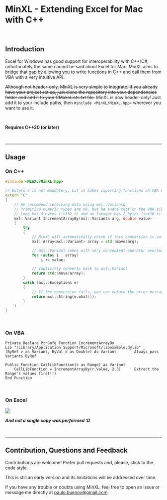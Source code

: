 # MinXL - Extending Excel for Mac with C++

<br>

## Introduction

Excel for Windows has good support for interoperability with C++/C#; unfortunately the same cannot be said about Excel for Mac. MinXL aims to bridge that gap by allowing you to write functions in C++ and call them from VBA with a very intuitive API.

~~Although not header-only, MinXL is very simple to integrate. If you already have your project set up, just clone the repository into your dependencies folder and add it to your CMakeLists.txt file.~~ MinXL is now header-only! Just add it to your include paths, then ```#include <MinXL/MinXL.hpp>``` wherever you want to use it.

<br>

**Requires C++20 (or later)**

<!-- Future link for tutorial -->

<br>

---

## Usage

### On C++
```cpp
#include <MinXL/MinXL.hpp>

// Extern C is not mandatory, but it makes importing functions on VBA much easier
extern "C"
{
    // We recommend receiving data using mxl::Variant&
    // Primitive numeric types are ok, but be aware that on the VBA side a 
    // Long has 4 bytes (int32_t) and an Integer has 2 bytes (int16_t).
    mxl::Variant IncrementArrayBy(mxl::Variant& arg, double value)
    {
        try
        {
            // MinXL will automatically check if this conversion is valid
            mxl::Array<mxl::Variant> array = std::move(arg);

            // mxl::Variant comes with very convenient operator overloads
            for (auto& i : array)
                i += value;

            // Implicitly converts back to mxl::Variant
            return std::move(array);
        }
        catch (mxl::Exception& e)
        {
            // If the conversion fails, you can return the error message to Excel
            return mxl::String{e.what()};
        }
    }
}
```

<br>

### On VBA
```VB
Private Declare PtrSafe Function IncrementArrayBy _
Lib "/Library/Application Support/Microsoft/libexample.dylib" _
(ByRef v as Variant, ByVal d as Double) As Variant      ' Always pass Variants ByRef

Public Function CallLibFunction(r as Range) as Variant
    CallLibFunction = IncrementArrayBy(r.Value, 2.5)    ' Extract the Range's values first!!!
End Function
```

<br>

### On Excel
![](docs/img/usage.png?raw=true)

**_And not a single copy was performed :D_**

<!-- [**See more examples**](docs/README.md) -->

<br>

---

## Contribution, Questions and Feedback

Contributions are welcome! Prefer pull requests and, please, stick to the code style.

This is still an early version and its limitations will be addressed over time. 

If you have any trouble or doubts using MinXL, feel free to open an issue or message me directly at paulo.buenov@gmail.com.